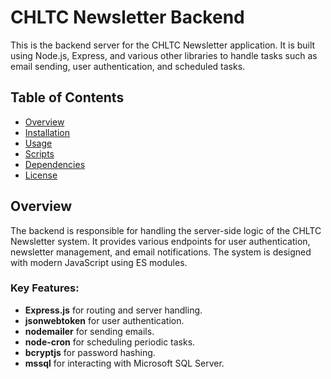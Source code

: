 # CHLTC Newsletter Backend

This is the backend server for the CHLTC Newsletter application. It is built using Node.js, Express, and various other libraries to handle tasks such as email sending, user authentication, and scheduled tasks.

## Table of Contents

- [Overview](#overview)
- [Installation](#installation)
- [Usage](#usage)
- [Scripts](#scripts)
- [Dependencies](#dependencies)
- [License](#license)

## Overview

The backend is responsible for handling the server-side logic of the CHLTC Newsletter system. It provides various endpoints for user authentication, newsletter management, and email notifications. The system is designed with modern JavaScript using ES modules.

### Key Features:
- **Express.js** for routing and server handling.
- **jsonwebtoken** for user authentication.
- **nodemailer** for sending emails.
- **node-cron** for scheduling periodic tasks.
- **bcryptjs** for password hashing.
- **mssql** for interacting with Microsoft SQL Server.